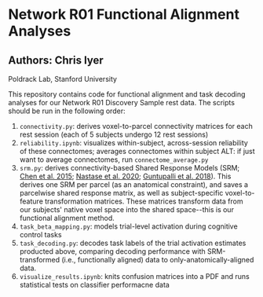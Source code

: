 # Network R01 Functional Alignment Analyses
## Authors: Chris Iyer
Poldrack Lab, Stanford University

This repository contains code for functional alignment and task decoding analyses for our Network R01 Discovery Sample rest data. The scripts should be run in the following order:

1. `connectivity.py`: derives voxel-to-parcel connectivity matrices for each rest session (each of 5 subjects undergo 12 rest sessions)
2. `reliability.ipynb`: visualizes within-subject, across-session reliability of these connectomes; averages connectomes within subject
        ALT: if just want to average connectomes, run `connectome_average.py`
3. `srm.py`: derives connectivity-based Shared Response Models (SRM; [Chen et al. 2015](https://proceedings.neurips.cc/paper_files/paper/2015/file/b3967a0e938dc2a6340e258630febd5a-Paper.pdf); [Nastase et al. 2020](https://www.sciencedirect.com/science/article/pii/S1053811920303517?via%3Dihub#bib92); [Guntupalli et al. 2018](https://journals.plos.org/ploscompbiol/article?id=10.1371/journal.pcbi.1006120)). This derives one SRM per parcel (as an anatomical constraint), and saves a parcelwise shared response matrix, as well as subject-specific voxel-to-feature transformation matrices. These matrices transform data from our subjects' native voxel space into the shared space--this is our functional alignment method.
4. `task_beta_mapping.py`: models trial-level activation during cognitive control tasks
5. `task_decoding.py`: decodes task labels of the trial activation estimates producted above, comparing decoding performance with SRM-transformed (i.e., functionally aligned) data to only-anatomically-aligned data.
6. `visualize_results.ipynb`: knits confusion matrices into a PDF and runs statistical tests on classifier performacne data

